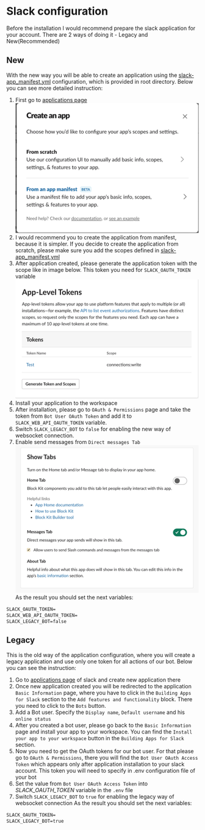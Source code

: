 # Slack configuration
Before the installation I would recommend prepare the slack application for your account.
There are 2 ways of doing it - Legacy and New(Recommended)
 
## New
With the new way you will be able to create an application using the [slack-app_manifest.yml](../slack-app-manifest.yml) configuration, which is provided in root directory.
Below you can see more detailed instruction:

1. First go to [applications page](https://api.slack.com/apps?new_app=1)
![Create app](images/slack-create-window.png)
2. I would recommend you to create the application from manifest, because it is simpler. If you decide to create the application from scratch, please make sure you add the scopes defined in [slack-app_manifest.yml](../slack-app-manifest.yml) 
3. After application created, please generate the application token with the scope like in image below. This token you need for `SLACK_OAUTH_TOKEN` variable
![application token](images/slack-application-token.png)
4. Install your application to the workspace
5. After installation, please go to `OAuth & Permissions` page and take the token from `Bot User OAuth Token` and add it to `SLACK_WEB_API_OAUTH_TOKEN` variable.
6. Switch `SLACK_LEGACY_BOT` to `false` for enabling the new way of websocket connection.
7. Enable send messages from `Direct messages Tab`
![enable messages](images/slack-home-messages.png)
As the result you should set the next variables:
```
SLACK_OAUTH_TOKEN=
SLACK_WEB_API_OAUTH_TOKEN=
SLACK_LEGACY_BOT=false
```

## Legacy
This is the old way of the application configuration, where you will create a legacy application and use only one token for all actions of our bot.
Below you can see the instruction:

1. Go to [applications page](https://api.slack.com/apps?new_classic_app=1) of slack and create new application there
2. Once new application created you will be redirected to the application `Basic Information` page, where you have to click in the `Building Apps for Slack` section to the `Add features and functionality` block. There you need to click to the `Bots` button.
3. Add a Bot user. Specify the `Display name`, `Default username` and his `online status`
4. After you created a bot user, please go back to the `Basic Information` page and install your app to your workspace. You can find the `Install your app to your workspace` button in the `Building Apps for Slack` section.
5. Now you need to get the OAuth tokens for our bot user. For that please go to `OAuth & Permissions`, there you will find the `Bot User OAuth Access Token` which appears only after application installation to your slack account. This token you will need to specify in .env configuration file of your bot
6. Set the value from `Bot User OAuth Access Token` into *SLACK_OAUTH_TOKEN* variable in the `.env` file
7. Switch `SLACK_LEGACY_BOT` to `true` for enabling the legacy way of websocket connection
As the result you should set the next variables:
```
SLACK_OAUTH_TOKEN=
SLACK_LEGACY_BOT=true
```

